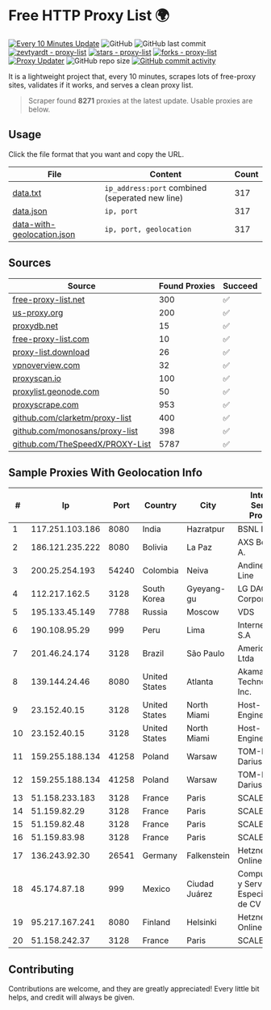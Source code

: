 
# Free HTTP Proxy List 🌍

[![Every 10 Minutes Update](https://github.com/mertguvencli/http-proxy-list/actions/workflows/main.yml/badge.svg?branch=main)](https://github.com/mertguvencli/http-proxy-list/actions/workflows/main.yml)
![GitHub](https://img.shields.io/github/license/mertguvencli/http-proxy-list)
![GitHub last commit](https://img.shields.io/github/last-commit/mertguvencli/http-proxy-list)
[![zevtyardt - proxy-list](https://img.shields.io/static/v1?label=zevtyardt&message=proxy-list&color=blue&logo=github)](https://github.com/zevtyardt/proxy-list "Go to GitHub repo")
[![stars - proxy-list](https://img.shields.io/github/stars/zevtyardt/proxy-list?style=social)](https://github.com/zevtyardt/proxy-list)
[![forks - proxy-list](https://img.shields.io/github/forks/zevtyardt/proxy-list?style=social)](https://github.com/zevtyardt/proxy-list)
[![Proxy Updater](https://github.com/zevtyardt/proxy-list/workflows/Proxy%20Updater/badge.svg)](https://github.com/zevtyardt/proxy-list/actions?query=workflow:"Proxy+Updater")
![GitHub repo size](https://img.shields.io/github/repo-size/zevtyardt/proxy-list)
[![GitHub commit activity](https://img.shields.io/github/commit-activity/m/zevtyardt/proxy-list?logo=commits)](https://github.com/zevtyardt/proxy-list/commits/main)

It is a lightweight project that, every 10 minutes, scrapes lots of free-proxy sites, validates if it works, and serves a clean proxy list.

> Scraper found **8271** proxies at the latest update. Usable proxies are below.

## Usage

Click the file format that you want and copy the URL.

|File|Content|Count|
|----|-------|-----|
|[data.txt](https://raw.githubusercontent.com/mertguvencli/http-proxy-list/main/proxy-list/data.txt)|`ip_address:port` combined (seperated new line)|317|
|[data.json](https://raw.githubusercontent.com/mertguvencli/http-proxy-list/main/proxy-list/data.json)|`ip, port`|317|
|[data-with-geolocation.json](https://raw.githubusercontent.com/mertguvencli/http-proxy-list/main/proxy-list/data-with-geolocation.json)|`ip, port, geolocation`|317|

## Sources

|Source|Found Proxies|Succeed|
|------|-------------|-------|
|[free-proxy-list.net](https://free-proxy-list.net)|300|✅|
|[us-proxy.org](https://www.us-proxy.org)|200|✅|
|[proxydb.net](http://proxydb.net)|15|✅|
|[free-proxy-list.com](https://free-proxy-list.com/?page=&port=&type%5B%5D=http&type%5B%5D=https&up_time=0&search=Search)|10|✅|
|[proxy-list.download](https://www.proxy-list.download/HTTP)|26|✅|
|[vpnoverview.com](https://vpnoverview.com/privacy/anonymous-browsing/free-proxy-servers)|32|✅|
|[proxyscan.io](https://www.proxyscan.io)|100|✅|
|[proxylist.geonode.com](https://proxylist.geonode.com/api/proxy-list?limit=300&page=1&sort_by=lastChecked&sort_type=desc&protocols=http,https)|50|✅|
|[proxyscrape.com](https://api.proxyscrape.com/v2/?request=displayproxies&protocol=http&timeout=10000&country=all&ssl=all&anonymity=all)|953|✅|
|[github.com/clarketm/proxy-list](https://raw.githubusercontent.com/clarketm/proxy-list/master/proxy-list-raw.txt)|400|✅|
|[github.com/monosans/proxy-list](https://raw.githubusercontent.com/monosans/proxy-list/main/proxies/http.txt)|398|✅|
|[github.com/TheSpeedX/PROXY-List](https://raw.githubusercontent.com/TheSpeedX/PROXY-List/master/http.txt)|5787|✅|


## Sample Proxies With Geolocation Info

|#|Ip|Port|Country|City|Internet Service Provider|
|-|--|----|-------|----|-------------------------|
|1|117.251.103.186|8080|India|Hazratpur|BSNL Internet|
|2|186.121.235.222|8080|Bolivia|La Paz|AXS Bolivia S. A.|
|3|200.25.254.193|54240|Colombia|Neiva|Andinet ON Line|
|4|112.217.162.5|3128|South Korea|Gyeyang-gu|LG DACOM Corporation|
|5|195.133.45.149|7788|Russia|Moscow|VDS|
|6|190.108.95.29|999|Peru|Lima|Internexa Peru S.A|
|7|201.46.24.174|3128|Brazil|São Paulo|America-NET Ltda|
|8|139.144.24.46|8080|United States|Atlanta|Akamai Technologies, Inc.|
|9|23.152.40.15|3128|United States|North Miami|Host-Engine.com|
|10|23.152.40.15|3128|United States|North Miami|Host-Engine.com|
|11|159.255.188.134|41258|Poland|Warsaw|TOM-NET s.c. Dariusz Koper|
|12|159.255.188.134|41258|Poland|Warsaw|TOM-NET s.c. Dariusz Koper|
|13|51.158.233.183|3128|France|Paris|SCALEWAY|
|14|51.159.82.29|3128|France|Paris|SCALEWAY|
|15|51.159.82.48|3128|France|Paris|SCALEWAY|
|16|51.159.83.98|3128|France|Paris|SCALEWAY|
|17|136.243.92.30|26541|Germany|Falkenstein|Hetzner Online GmbH|
|18|45.174.87.18|999|Mexico|Ciudad Juárez|Computadoras y Servicios Especiales SA de CV|
|19|95.217.167.241|8080|Finland|Helsinki|Hetzner Online GmbH|
|20|51.158.242.37|3128|France|Paris|SCALEWAY|



## Contributing

Contributions are welcome, and they are greatly appreciated! Every
little bit helps, and credit will always be given.

